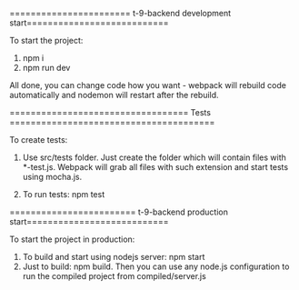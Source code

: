 ======================= t-9-backend development start===========================

To start the project:

1) npm i
2) npm run dev

All done, you can change code how you want - webpack will rebuild code automatically
and nodemon will restart after the rebuild.


================================== Tests =======================================

To create tests:

1) Use src/tests folder. Just create the folder which will contain files with *-test.js.
Webpack will grab all files with such extension and start tests using mocha.js.

2) To run tests: npm test


======================== t-9-backend production start===========================

To start the project in production:

1) To build and start using nodejs server: npm start
2) Just to build: npm build. Then you can use any node.js configuration to run the compiled
project from compiled/server.js